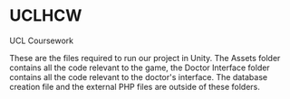 # UCLHCW
UCL Coursework

These are the files required to run our project in Unity.  The Assets folder contains all the code relevant to the game, the Doctor Interface folder contains all the code relevant to the doctor's interface.  The database creation file and the external PHP files are outside of these folders.
